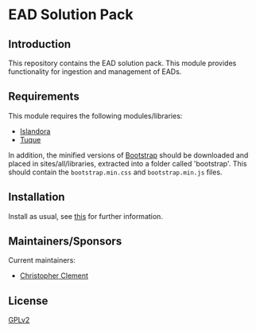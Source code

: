 # EAD Solution Pack

## Introduction

This repository contains the EAD solution pack. This module provides
functionality for ingestion and management of EADs.

## Requirements

This module requires the following modules/libraries:

* [Islandora](https://github.com/islandora/islandora)
* [Tuque](https://github.com/islandora/tuque)

In addition, the minified versions of [Bootstrap](https://getbootstrap.com/)
should be downloaded and placed in sites/all/libraries, extracted into a folder
called 'bootstrap'. This should contain the `bootstrap.min.css` and
`bootstrap.min.js` files.

## Installation

Install as usual, see
[this](https://drupal.org/documentation/install/modules-themes/modules-7) for
further information.

## Maintainers/Sponsors
Current maintainers:

* [Christopher Clement](https://github.com/Null-is-Null)

## License

[GPLv2](http://www.gnu.org/licenses/gpl-2.0.txt)
